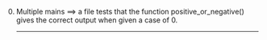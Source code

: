 0. Multiple mains ==> a file tests that the function positive_or_negative() gives the correct output when given a case of 0.<hr>

